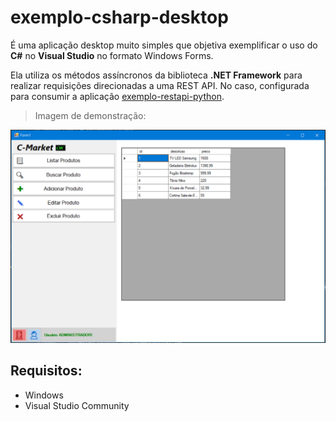 # exemplo-csharp-desktop

É uma aplicação desktop muito simples que objetiva exemplificar o uso do **C#** no **Visual Studio** no formato Windows Forms.

Ela utiliza os métodos assíncronos da biblioteca **.NET Framework** para realizar requisições direcionadas a uma REST API. No caso, configurada para consumir a aplicação [exemplo-restapi-python](https://github.com/viniciusnogueiras/exemplo-restapi-python).

> Imagem de demonstração:

![](https://raw.githubusercontent.com/ViniciusNogueiraS/exemplo-csharp-desktop/master/Capturar2.PNG)

## Requisitos:
 - Windows
 - Visual Studio Community
